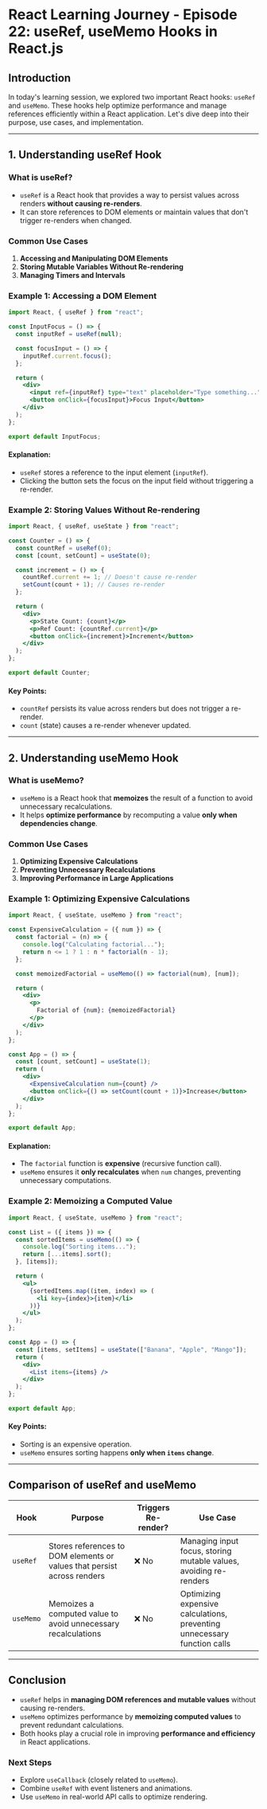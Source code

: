 # **React Learning Journey - Episode 22: useRef, useMemo Hooks in React.js**

## **Introduction**

In today's learning session, we explored two important React hooks: `useRef` and `useMemo`. These hooks help optimize performance and manage references efficiently within a React application. Let's dive deep into their purpose, use cases, and implementation.

---

## **1. Understanding useRef Hook**

### **What is useRef?**

- `useRef` is a React hook that provides a way to persist values across renders **without causing re-renders**.
- It can store references to DOM elements or maintain values that don't trigger re-renders when changed.

### **Common Use Cases**

1. **Accessing and Manipulating DOM Elements**
2. **Storing Mutable Variables Without Re-rendering**
3. **Managing Timers and Intervals**

### **Example 1: Accessing a DOM Element**

```jsx
import React, { useRef } from "react";

const InputFocus = () => {
  const inputRef = useRef(null);

  const focusInput = () => {
    inputRef.current.focus();
  };

  return (
    <div>
      <input ref={inputRef} type="text" placeholder="Type something..." />
      <button onClick={focusInput}>Focus Input</button>
    </div>
  );
};

export default InputFocus;
```

#### **Explanation:**

- `useRef` stores a reference to the input element (`inputRef`).
- Clicking the button sets the focus on the input field without triggering a re-render.

### **Example 2: Storing Values Without Re-rendering**

```jsx
import React, { useRef, useState } from "react";

const Counter = () => {
  const countRef = useRef(0);
  const [count, setCount] = useState(0);

  const increment = () => {
    countRef.current += 1; // Doesn't cause re-render
    setCount(count + 1); // Causes re-render
  };

  return (
    <div>
      <p>State Count: {count}</p>
      <p>Ref Count: {countRef.current}</p>
      <button onClick={increment}>Increment</button>
    </div>
  );
};

export default Counter;
```

#### **Key Points:**

- `countRef` persists its value across renders but does not trigger a re-render.
- `count` (state) causes a re-render whenever updated.

---

## **2. Understanding useMemo Hook**

### **What is useMemo?**

- `useMemo` is a React hook that **memoizes** the result of a function to avoid unnecessary recalculations.
- It helps **optimize performance** by recomputing a value **only when dependencies change**.

### **Common Use Cases**

1. **Optimizing Expensive Calculations**
2. **Preventing Unnecessary Recalculations**
3. **Improving Performance in Large Applications**

### **Example 1: Optimizing Expensive Calculations**

```jsx
import React, { useState, useMemo } from "react";

const ExpensiveCalculation = ({ num }) => {
  const factorial = (n) => {
    console.log("Calculating factorial...");
    return n <= 1 ? 1 : n * factorial(n - 1);
  };

  const memoizedFactorial = useMemo(() => factorial(num), [num]);

  return (
    <div>
      <p>
        Factorial of {num}: {memoizedFactorial}
      </p>
    </div>
  );
};

const App = () => {
  const [count, setCount] = useState(1);
  return (
    <div>
      <ExpensiveCalculation num={count} />
      <button onClick={() => setCount(count + 1)}>Increase</button>
    </div>
  );
};

export default App;
```

#### **Explanation:**

- The `factorial` function is **expensive** (recursive function call).
- `useMemo` ensures it **only recalculates** when `num` changes, preventing unnecessary computations.

### **Example 2: Memoizing a Computed Value**

```jsx
import React, { useState, useMemo } from "react";

const List = ({ items }) => {
  const sortedItems = useMemo(() => {
    console.log("Sorting items...");
    return [...items].sort();
  }, [items]);

  return (
    <ul>
      {sortedItems.map((item, index) => (
        <li key={index}>{item}</li>
      ))}
    </ul>
  );
};

const App = () => {
  const [items, setItems] = useState(["Banana", "Apple", "Mango"]);
  return (
    <div>
      <List items={items} />
    </div>
  );
};

export default App;
```

#### **Key Points:**

- Sorting is an expensive operation.
- `useMemo` ensures sorting happens **only when `items` change**.

---

## **Comparison of useRef and useMemo**

| Hook      | Purpose                                                                 | Triggers Re-render? | Use Case                                                                 |
| --------- | ----------------------------------------------------------------------- | ------------------- | ------------------------------------------------------------------------ |
| `useRef`  | Stores references to DOM elements or values that persist across renders | ❌ No               | Managing input focus, storing mutable values, avoiding re-renders        |
| `useMemo` | Memoizes a computed value to avoid unnecessary recalculations           | ❌ No               | Optimizing expensive calculations, preventing unnecessary function calls |

---

## **Conclusion**

- `useRef` helps in **managing DOM references and mutable values** without causing re-renders.
- `useMemo` optimizes performance by **memoizing computed values** to prevent redundant calculations.
- Both hooks play a crucial role in improving **performance and efficiency** in React applications.

### **Next Steps**

- Explore `useCallback` (closely related to `useMemo`).
- Combine `useRef` with event listeners and animations.
- Use `useMemo` in real-world API calls to optimize rendering.
